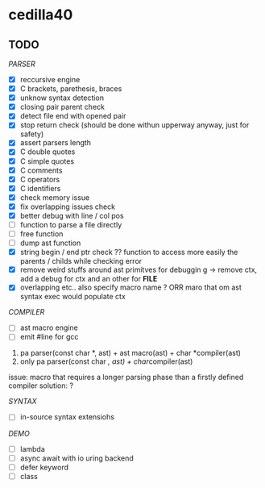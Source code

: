 # cedilla40

## TODO

*PARSER*

- [x] reccursive engine
- [x] C brackets, parethesis, braces
- [x] unknow syntax detection
- [x] closing pair parent check
- [x] detect file end with opened pair
- [x] stop return check (should be done withun upperway anyway, just for safety)
- [x] assert parsers length
- [x] C double quotes
- [x] C simple quotes
- [x] C comments
- [x] C operators
- [x] C identifiers
- [x] check memory issue
- [x]  fix overlapping issues check
- [x] better debug with line / col pos
- [ ] function to parse a file directly
- [ ] free function
- [ ] dump ast function
- [x] string begin / end ptr check ?? function to access more easily the parents / childs while checking error
- [x] remove weird stuffs around ast primitves for debuggin g -> remove ctx, add a debug for ctx and an other for __FILE__
- [x] overlapping etc.. also specify macro name ? ORR maro that om ast syntax exec would populate ctx

*COMPILER*
- [ ] ast macro engine
- [ ] emit #line for gcc

1) pa parser(const char *, ast) +  ast macro(ast) + char *compiler(ast)
2) only pa parser(const char *, ast) + char*compiler(ast)

issue: macro that requires a longer parsing phase than a firstly defined compiler
solution: ?

*SYNTAX*
- [ ] in-source syntax extensiohs

*DEMO*
- [ ] lambda
- [ ] async await with io uring backend
- [ ] defer keyword
- [ ] class

